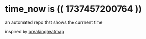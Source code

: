 # time_now is (( 1737457200764 ))

an automated repo that shows the currnent time

inspired by [breakingheatmap](https://github.com/breakingheatmap/breakingheatmap)